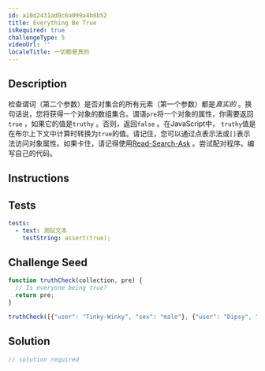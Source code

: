 ```yaml
---
id: a10d2431ad0c6a099a4b8b52
title: Everything Be True
isRequired: true
challengeType: 5
videoUrl: ''
localeTitle: 一切都是真的
---
```


## Description
<section id="description">检查谓词（第二个参数）是否对集合的所有元素（第一个参数）都是<dfn>真实的</dfn> 。换句话说，您将获得一个对象的数组集合。谓语<code>pre</code>将一个对象的属性，你需要返回<code>true</code> ，如果它的值是<code>truthy</code> 。否则，返回<code>false</code> 。在JavaScript中， <code>truthy</code>值是在布尔上下文中计算时转换为<code>true</code>的值。请记住，您可以通过点表示法或<code>[]</code>表示法访问对象属性。如果卡住，请记得使用<a href="http://forum.freecodecamp.org/t/how-to-get-help-when-you-are-stuck/19514" target="_blank">Read-Search-Ask</a> 。尝试配对程序。编写自己的代码。 </section>

## Instructions
<section id="instructions">
</section>

## Tests
<section id='tests'>

```yml
tests:
  - text: 測試文本
    testString: assert(true);

```

</section>

## Challenge Seed
<section id='challengeSeed'>

<div id='js-seed'>

```js
function truthCheck(collection, pre) {
  // Is everyone being true?
  return pre;
}

truthCheck([{"user": "Tinky-Winky", "sex": "male"}, {"user": "Dipsy", "sex": "male"}, {"user": "Laa-Laa", "sex": "female"}, {"user": "Po", "sex": "female"}], "sex");

```

</div>



</section>

## Solution
<section id='solution'>

```js
// solution required
```
</section>

